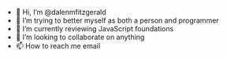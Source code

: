 - 👋 Hi, I’m @dalenmfitzgerald
- 👀 I’m trying to better myself as both a person and programmer
- 🌱 I’m currently reviewing JavaScript foundations
- 💞️ I’m looking to collaborate on anything
- 📫 How to reach me email

<!---
dalenmfitzgerald/dalenmfitzgerald is a ✨ special ✨ repository because its `README.md` (this file) appears on your GitHub profile.
You can click the Preview link to take a look at your changes.
--->
